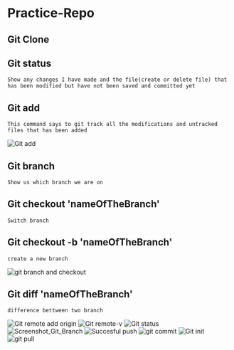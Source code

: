# Practice-Repo


## Git Clone
## Git status 
    Show any changes I have made and the file(create or delete file) that has been modified but have not been saved and committed yet
## Git add 
    This command says to git track all the modifications and untracked files that has been added 
![Git add](https://user-images.githubusercontent.com/55164007/132257489-a2e7ebbd-dfbc-4c47-af83-b667034ca381.PNG)
    
## Git branch
    Show us which branch we are on 
## Git checkout 'nameOfTheBranch'
    Switch branch
## Git checkout -b 'nameOfTheBranch'
    create a new branch
![git branch and checkout](https://user-images.githubusercontent.com/55164007/132257736-c8559a37-7840-41e4-8f12-79eb00c35699.PNG)

## Git diff 'nameOfTheBranch'
    difference bettween two branch

![Git remote add origin](https://user-images.githubusercontent.com/55164007/132257989-a56620d3-05b8-4ca1-be4a-6ffca11b2dad.PNG)
![Git remote-v](https://user-images.githubusercontent.com/55164007/132257991-4c27c434-ce54-4084-ba21-8a8dca9289e1.PNG)
![Git status](https://user-images.githubusercontent.com/55164007/132257992-feaedc10-56ee-4d75-8226-46645c51b763.PNG)
![Screenshot_Git_Branch](https://user-images.githubusercontent.com/55164007/132257993-ae69dca7-7b9b-4eba-a266-3e52e92ed3df.PNG)
![Succesful push](https://user-images.githubusercontent.com/55164007/132257994-26107ebb-6fef-4ae4-8b90-14af6baf3626.PNG)
![git commit](https://user-images.githubusercontent.com/55164007/132257995-487e9300-b865-477e-8b76-bda2c8530968.PNG)
![Git init](https://user-images.githubusercontent.com/55164007/132257996-2d4f01f0-50cd-401e-8877-b8f1232b3efe.PNG)
![git pull](https://user-images.githubusercontent.com/55164007/132257997-9912c8e4-c71b-4203-a351-79b523d42535.PNG)
